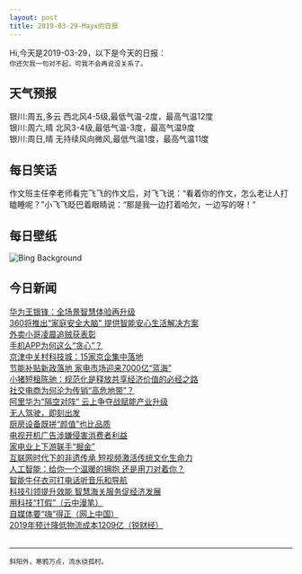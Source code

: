 ```yaml
---
layout: post
title: 2019-03-29-Mayx的日报
---
```


Hi,今天是2019-03-29，以下是今天的日报：<br><small>
你还欠我一句对不起，可我不会再说没关系了。</small><!--more-->
## 天气预报
银川:周五,多云 西北风4-5级,最低气温-2度，最高气温12度<br>银川:周六,晴 北风3-4级,最低气温-3度，最高气温9度<br>银川:周日,晴 无持续风向微风,最低气温1度，最高气温11度
## 每日笑话
作文班主任李老师看完飞飞的作文后，对飞飞说：“看着你的作文，怎么老让人打瞌睡呢？”小飞飞眨巴着眼睛说：“那是我一边打着哈欠，一边写的呀！”
## 每日壁纸
![Bing Background](https://cn.bing.com/th?id=OHR.RufousTailed_EN-US7607727290_1920x1080.jpg&rf=NorthMale_1920x1080.jpg&pid=hp "A rufous-tailed hummingbird in Costa Rica (© Juan Carlos Vindas/Getty Images)")
## 今日新闻

[华为王银锋：全场景智慧体验再升级](http://it.people.com.cn/n1/2019/0329/c1009-31002245.html)   
[360将推出“家庭安全大脑" 提供智能安心生活解决方案](http://it.people.com.cn/n1/2019/0329/c1009-31002262.html)   
[外卖小哥凌晨追贼获表彰](http://it.people.com.cn/n1/2019/0329/c1009-31002222.html)   
[手机APP为何这么“贪心”？](http://it.people.com.cn/n1/2019/0329/c1009-31002231.html)   
[京津中关村科技城：15家京企集中落地](http://it.people.com.cn/n1/2019/0329/c1009-31002052.html)   
[节能补贴新政落地 家电市场迎来7000亿“蓝海”](http://it.people.com.cn/n1/2019/0329/c1009-31002066.html)   
[小猪短租陈驰：规范化是释放共享经济价值的必经之路](http://it.people.com.cn/n1/2019/0329/c1009-31002030.html)   
[社交电商为何沦为传销“高危地带”？](http://it.people.com.cn/n1/2019/0329/c1009-31002038.html)   
[阿里华为“隔空对阵” 云上争夺战赋能产业升级](http://it.people.com.cn/n1/2019/0329/c1009-31002049.html)   
[无人驾驶，即刻出发](http://it.people.com.cn/n1/2019/0329/c1009-31001971.html)   
[厨房设备既拼“颜值”也比品质](http://it.people.com.cn/n1/2019/0329/c1009-31001961.html)   
[电视开机广告涉嫌侵害消费者利益](http://it.people.com.cn/n1/2019/0329/c1009-31001980.html)   
[家电业上下游联手“掘金”](http://it.people.com.cn/n1/2019/0329/c1009-31001950.html)   
[互联网时代下的非遗传承 短视频激活传统文化生命力](http://it.people.com.cn/n1/2019/0328/c1009-31000942.html)   
[人工智能：给你一个温暖的拥抱 还是用刀对着你？](http://it.people.com.cn/n1/2019/0329/c1009-31001741.html)   
[智能牛仔衣可打电话听音乐和导航](http://it.people.com.cn/n1/2019/0329/c1009-31001729.html)   
[科技引领提升效能 智慧海关服务促经济发展](http://it.people.com.cn/n1/2019/0329/c1009-31001731.html)   
[用科技“打假”（云中漫笔）](http://it.people.com.cn/n1/2019/0329/c1009-31001703.html)   
[自媒体要“嗨”得正（网上中国）](http://it.people.com.cn/n1/2019/0329/c1009-31001706.html)   
[2019年预计降低物流成本1209亿（锐财经）](http://it.people.com.cn/n1/2019/0329/c1009-31001695.html)   
<br />

***

<small>斜阳外，寒鸦万点，流水绕孤村。</small>
